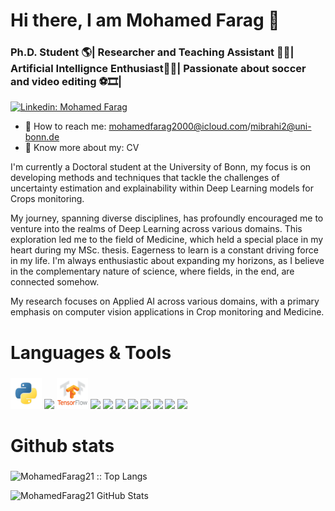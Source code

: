 # Hi there, I am Mohamed Farag 👋
### Ph.D. Student 🌎| Researcher and Teaching Assistant 👨‍🏫| Artificial Intellignce Enthusiast👨‍💻| Passionate about soccer and video editing ⚽🎞|

[![Linkedin: Mohamed Farag](https://img.shields.io/badge/-MohamedFarag-blue?style=flat-square&logo=Linkedin&logoColor=white&link=https://www.linkedin.com/in/mohamed-farag-67a40119a/)](https://www.linkedin.com/in/mohamed-farag-67a40119a/)
 
 - 📧 How to reach me: mohamedfarag2000@icloud.com/mibrahi2@uni-bonn.de
 - 📄 Know more about my: CV


I'm currently a Doctoral student at the University of Bonn, my focus is on developing methods and techniques that tackle the challenges of uncertainty estimation and explainability within Deep Learning models for Crops monitoring.

My journey, spanning diverse disciplines, has profoundly encouraged me to venture into the realms of Deep Learning across various domains. This exploration led me to the field of Medicine, which held a special place in my heart during my MSc. thesis. Eagerness to learn is a constant driving force in my life. I'm always enthusiastic about expanding my horizons, as I believe in the complementary nature of science, where fields, in the end, are connected somehow.

My research focuses on Applied AI across various domains, with a primary emphasis on computer vision applications in Crop monitoring and Medicine.


<!--
**MohamedFarag21/MohamedFarag21** is a ✨ _special_ ✨ repository because its `README.md` (this file) appears on your GitHub profile.

Here are some ideas to get you started:

- 🔭 I’m currently working on my Msc.
- 🌱 I’m currently learning NLP with python, Datascience and Pytorch.
- 👯 I’m looking to collaborate on ML\DL\DS Projects
- 🤔 I’m looking for help with....
- 💬 Ask me about Machine learning\ Deep Learning\ Data Science
- 📫 How to reach me: ..
- 😄 Pronouns: ...
- ⚡ Fun fact: ...
-->

# Languages & Tools
###

 <code><img height="50" src="https://raw.githubusercontent.com/github/explore/80688e429a7d4ef2fca1e82350fe8e3517d3494d/topics/python/python.png"></code>
 <code><img height="50" src="https://pytorch.org/assets/images/pytorch-logo.png"></code>
 <code><img height="50" src="https://raw.githubusercontent.com/github/explore/80688e429a7d4ef2fca1e82350fe8e3517d3494d/topics/tensorflow/tensorflow.png"></code>
 <code><img height="50" src="https://external-preview.redd.it/SY5mlH8w2EFU-zp2P-nj8bvj7Cx1rgEGcDMmr2gawgU.jpg?auto=webp&s=a89328145b79c8fbed55ee28f9d7b295e1d22d2e"></code>
 <code><img height="50" src="https://upload.wikimedia.org/wikipedia/commons/thumb/0/05/Scikit_learn_logo_small.svg/1920px-Scikit_learn_logo_small.svg.png"></code>
 <code><img height="50" src="https://upload.wikimedia.org/wikipedia/commons/thumb/e/ed/Pandas_logo.svg/1920px-Pandas_logo.svg.png"></code>
 <code><img height="50" src="https://www.vhv.rs/dpng/d/443-4432479_python-logo-png-transparent-png.png"></code>
 <code><img height="50" src="https://www.caiodonalisio.com/static/blog/posts/cadernos/matplotlib/cover.png"></code>
 <code><img height="50" src="https://user-images.githubusercontent.com/315810/92255284-156f1180-eea0-11ea-9d2d-be8262670e8c.png"></code>
 <code><img height="50" src="https://www.ltu.edu/cm/attach/bd6b14d8-782f-4c37-af92-9efff393b996/Matlab-Logo.png"></code>
 <code><img height="50" src="https://www.logo.wine/a/logo/Adobe_Premiere_Pro/Adobe_Premiere_Pro-Logo.wine.svg"></code>
<!--  <code><img height="50" src=""></code>
 <code><img height="50" src=""></code> -->






# Github stats
###

<!-- <a href="https://github.com/MohamedFarag21">
  <img src="https://github-readme-stats.vercel.app/api/top-langs/?username=MohamedFarag21&theme=radical&hide=glsl,python," />
</a> -->

<p><img src="https://github-readme-stats.vercel.app/api/top-langs/?username=MohamedFarag21&langs_count=10&theme=tokyonight&layout=compact" alt="MohamedFarag21 :: Top Langs" /></p>

![MohamedFarag21 GitHub Stats](https://github-readme-stats.vercel.app/api?username=mohamedfarag21&show_icons=true)

